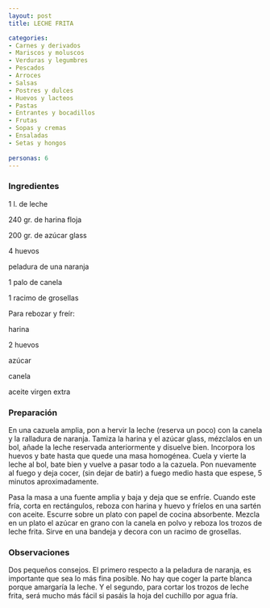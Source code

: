 ```yaml
---
layout: post
title: LECHE FRITA

categories:
- Carnes y derivados
- Mariscos y moluscos
- Verduras y legumbres
- Pescados
- Arroces
- Salsas
- Postres y dulces
- Huevos y lacteos
- Pastas
- Entrantes y bocadillos
- Frutas
- Sopas y cremas
- Ensaladas
- Setas y hongos
 
personas: 6 
---
```

<h3>Ingredientes</h3>
1 l. de leche

240 gr. de harina floja

200 gr. de azúcar glass

4 huevos

peladura de una naranja

1 palo de canela

1 racimo de grosellas

Para rebozar y freír:

harina

2 huevos

azúcar

canela

aceite virgen extra

<h3>Preparación</h3>
En una cazuela amplia, pon a hervir la leche (reserva un poco) con la canela y la ralladura de naranja. Tamiza la harina y el azúcar glass, mézclalos en un bol, añade la leche reservada anteriormente y disuelve bien. Incorpora los huevos y bate hasta que quede una masa homogénea. Cuela y vierte la leche al bol, bate bien y vuelve a pasar todo a la cazuela. Pon nuevamente al fuego y deja cocer, (sin dejar de batir) a fuego medio hasta que espese, 5 minutos aproximadamente.

Pasa la masa a una fuente amplia y baja y deja que se enfríe. Cuando este fría, corta en rectángulos, reboza con harina y huevo y fríelos en una sartén con aceite. Escurre sobre un plato con papel de cocina absorbente. Mezcla en un plato el azúcar en grano con la canela en polvo y reboza los trozos de leche frita. Sirve en una bandeja y decora con un racimo de grosellas.

<h3>Observaciones</h3>
Dos pequeños consejos. El primero respecto a la peladura de naranja, es importante que sea lo más fina posible. No hay que coger la parte blanca porque amargaría la leche. Y el segundo, para cortar los trozos de leche frita, será mucho más fácil si pasáis la hoja del cuchillo por agua fría.

